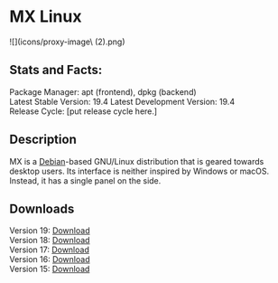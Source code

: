# MX Linux

![](icons/proxy-image\ \(2\).png)

## Stats and Facts:
Package Manager: apt (frontend), dpkg (backend)<br>
Latest Stable Version: 19.4
Latest Development Version: 19.4<br>
Release Cycle: \[put release cycle here.\]

## Description
MX is a [Debian](debian.md)-based GNU/Linux distribution that is geared towards desktop users. Its interface is neither inspired by Windows or macOS. Instead, it has a single panel on the side.

## Downloads

Version 19: [Download](https://sourceforge.net/projects/mx-linux/files/Final/MX-19.4_x64.iso/download) <br>
Version 18: [Download](https://sourceforge.net/projects/mx-linux/files/Old/MX-18.3/MX-18.3_x64.iso/download)<br>
Version 17: [Download](https://sourceforge.net/projects/mx-linux/files/Old/MX-17.1/MX-17.1_x64.iso/download)<br>
Version 16: [Download](https://sourceforge.net/projects/mx-linux/files/Old/MX-16.1/MX-16.1_x64.iso/download)<br>
Version 15: [Download](https://sourceforge.net/projects/mx-linux/files/Old/MX-15/MX-15_x64.iso/download)
